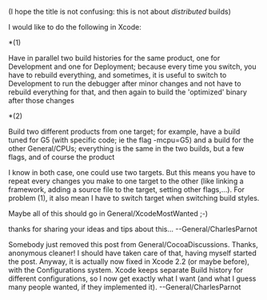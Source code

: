 (I hope the title is not confusing: this is not about *distributed* builds)

I would like to do the following in Xcode:


*(1)

Have in parallel two build histories for the same product, one for Development and one for Deployment; because every time you switch, you have to rebuild everything, and sometimes, it is useful to switch to Development to run the debugger after minor changes and not have to rebuild everything for that, and then again to build the 'optimized' binary after those changes

*(2)

Build two different products from one target; for example, have a build tuned for G5 (with specific code; ie the flag -mcpu=G5) and a build for the other General/CPUs; everything is the same in the two builds, but a few flags, and of course the product



I know in both case, one could use two targets. But this means you have to repeat every changes you make to one target to the other (like linking a framework, adding a source file to the target, setting other flags,...). For problem (1), it also mean I have to switch target when switching build styles.

Maybe all of this should go in General/XcodeMostWanted ;-)

thanks for sharing your ideas and tips about this... --General/CharlesParnot


Somebody just removed this post from General/CocoaDiscussions. Thanks, anonymous cleaner!
I should have taken care of that, having myself started the post. Anyway, it is actually now fixed in Xcode 2.2 (or maybe before), with the Configurations system. Xcode keeps separate Build history for different configurations, so I now get exactly what I want (and what I guess many people wanted, if they implemented it). --General/CharlesParnot